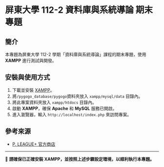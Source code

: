 # 屏東大學 112-2 資料庫與系統導論 期末專題

## 簡介
本專題為屏東大學 112-2 學期「資料庫與系統導論」課程的期末專題，使用 **XAMPP** 進行測試與開發。

## 安裝與使用方式
1. 下載並安裝 [XAMPP](https://www.apachefriends.org/index.html)。
2. 將`/pygogo_database/pygogo`資料夾放入 `xampp/mysql/data` 目錄內。
4. 將此專案資料夾放入 `xampp/htdocs` 目錄內。
5. 啟動 **XAMPP**，確保 **Apache** 和 **MySQL** 服務已開啟。
6. 進入瀏覽器，輸入 `http://localhost/index.php` 來訪問專案。

## 參考來源
- [P. LEAGUE+ 官方商店](https://pleagueofficial.com/shop)

---
📌 **請確保已正確安裝 XAMPP，並按照上述步驟設定環境，以順利執行本專題。**

